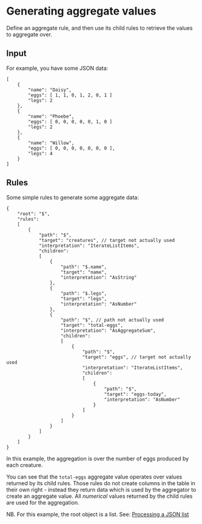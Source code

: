 # Generating aggregate values

Define an aggregate rule, and then use its child rules to retrieve the values to aggregate over.

## Input

For example, you have some JSON data:

```jsonc
[
    {
        "name": "Daisy",
        "eggs": [ 1, 1, 0, 1, 2, 0, 1 ]
        "legs": 2
    },
    {
        "name": "Phoebe",
        "eggs": [ 0, 0, 0, 0, 0, 1, 0 ]
        "legs": 2
    },
    {
        "name": "Willow",
        "eggs": [ 0, 0, 0, 0, 0, 0, 0 ],
        "legs": 4
    }
]
```

## Rules

Some simple rules to generate some aggregate data:

```jsonc
{
    "root": "$",
    "rules":
    [
        {
            "path": "$",
            "target": "creatures", // target not actually used
            "interpretation": "IterateListItems",
            "children":
            [
                {
                    "path": "$.name",
                    "target": "name",
                    "interpretation": "AsString"
                },
                {
                    "path": "$.legs",
                    "target": "legs",
                    "interpretation": "AsNumber"
                },
                {
                    "path": "$", // path not actually used
                    "target": "total-eggs",
                    "interpretation": "AsAggregateSum",
                    "children":
                    [
                        {
                            "path": "$",
                            "target": "eggs", // target not actually used
                            "interpretation": "IterateListItems",
                            "children":
                            [
                                {
                                    "path": "$",
                                    "target": "eggs-today",
                                    "interpretation": "AsNumber"
                                }
                            ]
                        }
                    ]
                }
            ]
        }
    ]
}
```


In this example, the aggregation is over the number of eggs produced by each creature.

You can see that the `total-eggs` aggregate value operates over values returned by its child rules.
Those rules do not create columns in the table in their own right - instead they return data which is used by the aggregator to create an aggregate value.
All _numerical_ values returned by the child rules are used for the aggregation.

NB. For this example, the root object is a list. See: [Processing a JSON list](example-json-list.md)